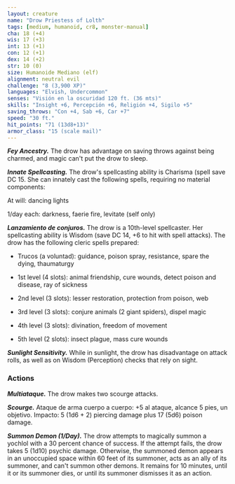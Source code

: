 ```yaml
---
layout: creature
name: "Drow Priestess of Lolth"
tags: [medium, humanoid, cr8, monster-manual]
cha: 18 (+4)
wis: 17 (+3)
int: 13 (+1)
con: 12 (+1)
dex: 14 (+2)
str: 10 (0)
size: Humanoide Mediano (elf)
alignment: neutral evil
challenge: "8 (3,900 XP)"
languages: "Elvish, Undercommon"
senses: "Visión en la oscuridad 120 ft. (36 mts)"
skills: "Insight +6, Percepción +6, Religión +4, Sigilo +5"
saving_throws: "Con +4, Sab +6, Car +7"
speed: "30 ft."
hit_points: "71 (13d8+13)"
armor_class: "15 (scale mail)"
---
```


***Fey Ancestry.*** The drow has advantage on saving throws against being charmed, and magic can't put the drow to sleep.

***Innate Spellcasting.*** The drow's spellcasting ability is Charisma (spell save DC 15. She can innately cast the following spells, requiring no material components:

At will: dancing lights

1/day each: darkness, faerie fire, levitate (self only)

***Lanzamiento de conjuros.*** The drow is a 10th-level spellcaster. Her spellcasting ability is Wisdom (save DC 14, +6 to hit with spell attacks). The drow has the following cleric spells prepared:

* Trucos (a voluntad): guidance, poison spray, resistance, spare the dying, thaumaturgy

* 1st level (4 slots): animal friendship, cure wounds, detect poison and disease, ray of sickness

* 2nd level (3 slots): lesser restoration, protection from poison, web

* 3rd level (3 slots): conjure animals (2 giant spiders), dispel magic

* 4th level (3 slots): divination, freedom of movement

* 5th level (2 slots): insect plague, mass cure wounds

***Sunlight Sensitivity.*** While in sunlight, the drow has disadvantage on attack rolls, as well as on Wisdom (Perception) checks that rely on sight.

### Actions

***Multiataque.*** The drow makes two scourge attacks.

***Scourge.*** Ataque de arma cuerpo a cuerpo: +5 al ataque, alcance 5 pies, un objetivo. Impacto: 5 (1d6 + 2) piercing damage plus 17 (5d6) poison damage.

***Summon Demon (1/Day).*** The drow attempts to magically summon a yochlol with a 30 percent chance of success. If the attempt fails, the drow takes 5 (1d10) psychic damage. Otherwise, the summoned demon appears in an unoccupied space within 60 feet of its summoner, acts as an ally of its summoner, and can't summon other demons. It remains for 10 minutes, until it or its summoner dies, or until its summoner dismisses it as an action.